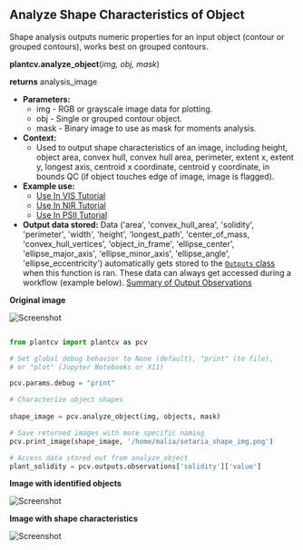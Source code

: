 ## Analyze Shape Characteristics of Object

Shape analysis outputs numeric properties for an input object (contour or grouped contours), works best on grouped contours.
 
**plantcv.analyze_object**(*img, obj, mask*)

**returns** analysis_image

- **Parameters:**
    - img - RGB or grayscale image data for plotting.
    - obj - Single or grouped contour object.
    - mask - Binary image to use as mask for moments analysis.
- **Context:**
    - Used to output shape characteristics of an image, including height, object area, convex hull, convex hull area, 
    perimeter, extent x, extent y, longest axis, centroid x coordinate, centroid y coordinate, in bounds QC (if object 
    touches edge of image, image is flagged). 
- **Example use:**
    - [Use In VIS Tutorial](vis_tutorial.md)
    - [Use In NIR Tutorial](nir_tutorial.md)
    - [Use In PSII Tutorial](psII_tutorial.md) 
- **Output data stored:** Data ('area', 'convex_hull_area', 'solidity', 'perimeter', 'width', 'height', 'longest_path', 'center_of_mass, 
    'convex_hull_vertices', 'object_in_frame', 'ellipse_center', 'ellipse_major_axis', 'ellipse_minor_axis', 'ellipse_angle', 'ellipse_eccentricity') 
    automatically gets stored to the [`Outputs` class](outputs.md) when this function is ran. 
    These data can always get accessed during a workflow (example below). [Summary of Output Observations](output_measurements.md#summary-of-output-observations)
    
**Original image**

![Screenshot](img/documentation_images/analyze_shape/original_image.jpg)

```python

from plantcv import plantcv as pcv

# Set global debug behavior to None (default), "print" (to file), 
# or "plot" (Jupyter Notebooks or X11)

pcv.params.debug = "print"

# Characterize object shapes
    
shape_image = pcv.analyze_object(img, objects, mask)

# Save returned images with more specific naming
pcv.print_image(shape_image, '/home/malia/setaria_shape_img.png')

# Access data stored out from analyze_object
plant_solidity = pcv.outputs.observations['solidity']['value']

```

**Image with identified objects**

![Screenshot](img/documentation_images/analyze_shape/objects_on_image.jpg)

**Image with shape characteristics**

![Screenshot](img/documentation_images/analyze_shape/shapes_on_image.jpg)
